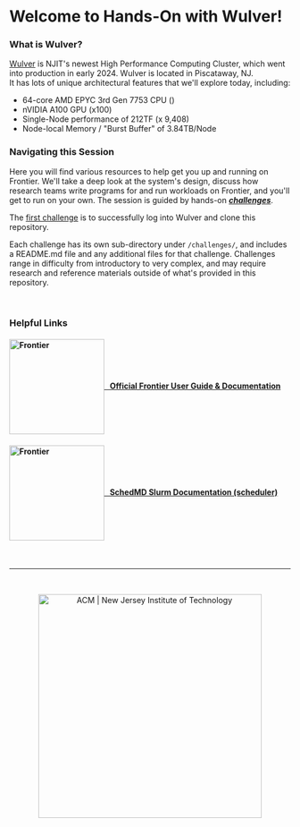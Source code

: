 # Welcome to Hands-On with Wulver!


### What is Wulver?
[Wulver](https://hpc.njit.edu/clusters/wulver/) is NJIT's newest High Performance Computing Cluster, which went into production in early 2024. Wulver is located in Piscataway, NJ.  
 It has lots of unique architectural features that we'll explore today, including:

- 64-core AMD EPYC 3rd Gen 7753 CPU ()
- nVIDIA A100 GPU (x100)
- Single-Node performance of 212TF (x 9,408)
- Node-local Memory / "Burst Buffer" of 3.84TB/Node

### Navigating this Session
Here you will find various resources
to help get you up and running on Frontier. We'll take a deep look at the
system's design, discuss how research teams write programs for and run
workloads on Frontier, and you'll get to run on your own. The session is guided by
hands-on [***challenges***](challenges).

The [first challenge](./challenges/Access_Frontier_and_Clone_Repo) is to
successfully log into Wulver and clone this repository.

Each challenge has its own sub-directory under `/challenges/`, and includes a
README.md file and any additional files for that challenge. Challenges range in
difficulty from introductory to very complex, and may require research and
reference materials outside of what's provided in this repository.

&nbsp;


### Helpful Links

#### [<img src="./images/frontier_logo_2023.png" width="170" valign="middle" alt="Frontier"/>   Official Frontier User Guide & Documentation](https://docs.olcf.ornl.gov/systems/summit_user_guide.html)

#### [<img src="./images/SchedMD_Logo_2023.png" width="170" valign="middle" alt="Frontier"/>   SchedMD Slurm Documentation (scheduler)](https://slurm.schedmd.com/documentation.html)

<br>
<hr>
<br>
<p align="center">
  <a href="https://hpc.njit.edu/"><img src="https://futuretechnologies.njit.edu/sites/futuretechnologies/files/njit%20logo_0.png" width="400" alt="ACM | New Jersey Institute of Technology"></a>
</p>
